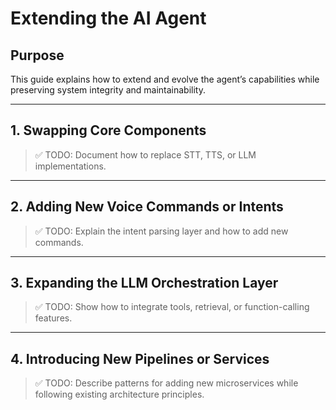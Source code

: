 # Extending the AI Agent

## Purpose
This guide explains how to extend and evolve the agent’s capabilities while preserving system integrity and maintainability.

---

## 1. Swapping Core Components
> ✅ TODO: Document how to replace STT, TTS, or LLM implementations.

---

## 2. Adding New Voice Commands or Intents
> ✅ TODO: Explain the intent parsing layer and how to add new commands.

---

## 3. Expanding the LLM Orchestration Layer
> ✅ TODO: Show how to integrate tools, retrieval, or function-calling features.

---

## 4. Introducing New Pipelines or Services
> ✅ TODO: Describe patterns for adding new microservices while following existing architecture principles.
